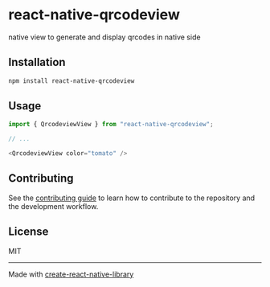 # react-native-qrcodeview
native view to generate and display qrcodes in native side
## Installation

```sh
npm install react-native-qrcodeview
```

## Usage

```js
import { QrcodeviewView } from "react-native-qrcodeview";

// ...

<QrcodeviewView color="tomato" />
```

## Contributing

See the [contributing guide](CONTRIBUTING.md) to learn how to contribute to the repository and the development workflow.

## License

MIT

---

Made with [create-react-native-library](https://github.com/callstack/react-native-builder-bob)
